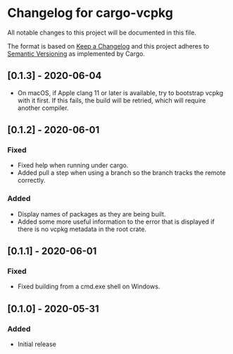 # Changelog for cargo-vcpkg

All notable changes to this project will be documented in this file.

The format is based on [Keep a Changelog](http://keepachangelog.com/en/1.0.0/)
and this project adheres to [Semantic Versioning](http://semver.org/spec/v2.0.0.html) as implemented by Cargo.

## [0.1.3] - 2020-06-04

- On macOS, if Apple clang 11 or later is available, try to bootstrap vcpkg with it first. If this fails, the build will be retried, which will require another compiler.

## [0.1.2] - 2020-06-01

### Fixed

- Fixed help when running under cargo.
- Added pull a step when using a branch so the branch tracks the remote  
  correctly.

### Added

- Display names of packages as they are being built.
- Added some more useful information to the error that is displayed
  if there is no vcpkg metadata in the root crate.

## [0.1.1] - 2020-06-01

### Fixed

- Fixed building from a cmd.exe shell on Windows.

## [0.1.0] - 2020-05-31

### Added

- Initial release

